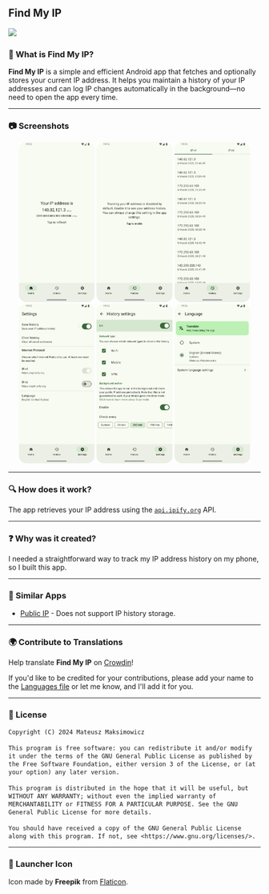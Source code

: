 ## Find My IP

[<img src="https://fdroid.gitlab.io/artwork/badge/get-it-on.png" height="75">](https://f-droid.org/repository/browse/?fdid=com.maksimowiczm.findmyip)

### 📌 What is Find My IP?

**Find My IP** is a simple and efficient Android app that fetches and optionally stores your current IP address. It helps you maintain a history of your IP addresses and can log IP changes automatically in the background—no need to open the app every time.

---

### 📷 Screenshots

<div align="center">
    <img src="./metadata/en-US/images/phoneScreenshots/home.png" width="30%" alt="Home Screen"/>
    <img src="./metadata/en-US/images/phoneScreenshots/history_disabled.png" width="30%" alt="History Disabled"/>
    <img src="./metadata/en-US/images/phoneScreenshots/history.png" width="30%" alt="History Enabled"/>
    <img src="./metadata/en-US/images/phoneScreenshots/settings.png" width="30%" alt="Settings"/>
    <img src="./metadata/en-US/images/phoneScreenshots/history_settings.png" width="30%" alt="History Settings"/>
    <img src="./metadata/en-US/images/phoneScreenshots/language_settings.png" width="30%" alt="Language Settings"/>
</div>

---

### 🔍 How does it work?

The app retrieves your IP address using the [`api.ipify.org`](https://api.ipify.org) API.

---

### ❓ Why was it created?

I needed a straightforward way to track my IP address history on my phone, so I built this app.

---

### 🔄 Similar Apps

- [Public IP](https://github.com/guildem/publicip-android) - Does not support IP history storage.

---

### 🌍 Contribute to Translations

Help translate **Find My IP** on [Crowdin](https://crowdin.com/project/find-my-ip)!

If you'd like to be credited for your contributions, please add your name to the [Languages file](composeApp/src/commonMain/kotlin/com/maksimowiczm/findmyip/ui/res/Languages.kt) or let me know, and I'll add it for you.

---

### 📜 License

```
Copyright (C) 2024 Mateusz Maksimowicz

This program is free software: you can redistribute it and/or modify it under the terms of the GNU General Public License as published by the Free Software Foundation, either version 3 of the License, or (at your option) any later version.

This program is distributed in the hope that it will be useful, but WITHOUT ANY WARRANTY; without even the implied warranty of MERCHANTABILITY or FITNESS FOR A PARTICULAR PURPOSE. See the GNU General Public License for more details.

You should have received a copy of the GNU General Public License along with this program. If not, see <https://www.gnu.org/licenses/>.
```

---

### 🎨 Launcher Icon

Icon made by **Freepik** from [Flaticon](https://www.flaticon.com/).

